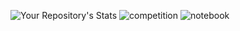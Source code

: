

<!--
**mrigendra-sudo/mrigendra-sudo** is a ✨ _special_ ✨ repository because its `README.md` (this file) appears on your GitHub profile.

Here are some ideas to get you started:

- 🔭 I’m currently working on ...
- 🌱 I’m currently learning ...
- 👯 I’m looking to collaborate on ...
- 🤔 I’m looking for help with ...
- 💬 Ask me about ...
- 📫 How to reach me: ...
- 😄 Pronouns: ...
- ⚡ Fun fact: ...


-->
![Your Repository's Stats](https://github-readme-stats.vercel.app/api?username=mrigendra-sudo&show_icons=true)
![competition](https://road-to-kaggle-grandmaster.vercel.app/api/badges/mrigendraagrawal/competition)
![notebook](https://road-to-kaggle-grandmaster.vercel.app/api/badges/mrigendraagrawal/notebook)
